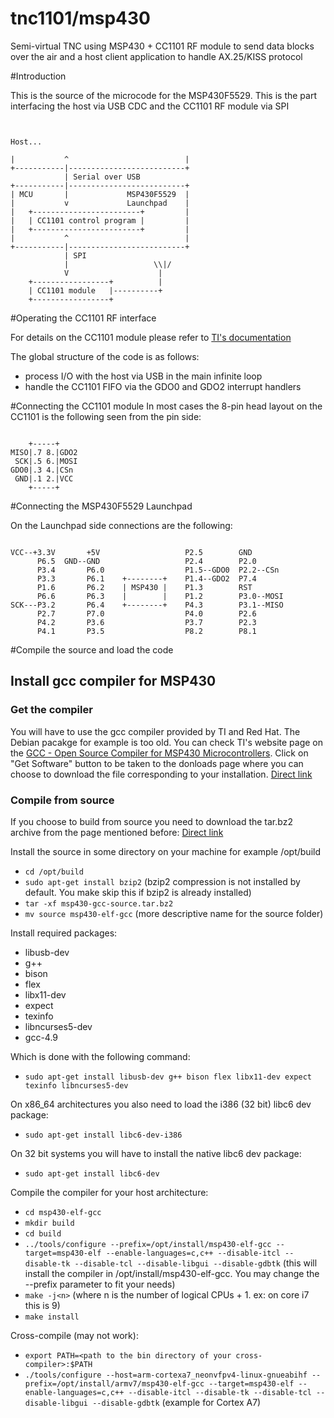   tnc1101/msp430
=======

Semi-virtual TNC using MSP430 + CC1101 RF module to send data blocks over the air and a host client application to handle AX.25/KISS protocol

#Introduction

This is the source of the microcode for the MSP430F5529. This is the part interfacing the host via USB CDC and the CC1101 RF module via SPI

 <pre><code>

Host...

|           ^                          |
+-----------|--------------------------+
            | Serial over USB
+-----------|--------------------------+
| MCU       |             MSP430F5529  |
|           v             Launchpad    |
|   +------------------------+         |
|   | CC1101 control program |         |
|   +------------------------+         |
|           ^                          |
+-----------|--------------------------+
            | SPI
            |                   \\|/
            V                    |
    +-----------------+          |
    | CC1101 module   |----------+
    +-----------------+
</code></pre>

#Operating the CC1101 RF interface

For details on the CC1101 module please refer to [TI's documentation](http://www.ti.com/product/cc1101)

The global structure of the code is as follows:
  - process I/O with the host via USB in the main infinite loop
  - handle the CC1101 FIFO via the GDO0 and GDO2 interrupt handlers 


#Connecting the CC1101 module
In most cases the 8-pin head layout on the CC1101 is the following seen from the pin side:
 <pre><code>
    +-----+
MISO|.7 8.|GDO2
 SCK|.5 6.|MOSI
GDO0|.3 4.|CSn
 GND|.1 2.|VCC
    +-----+
</code></pre>

#Connecting the MSP430F5529 Launchpad

On the Launchpad side connections are the following:

<pre><code>
VCC--+3.3V       +5V                   P2.5        GND
      P6.5  GND--GND                   P2.4        P2.0
      P3.4       P6.0                  P1.5--GDO0  P2.2--CSn
      P3.3       P6.1    +--------+    P1.4--GDO2  P7.4
      P1.6       P6.2    | MSP430 |    P1.3        RST
      P6.6       P6.3    |        |    P1.2        P3.0--MOSI
SCK---P3.2       P6.4    +--------+    P4.3        P3.1--MISO
      P2.7       P7.0                  P4.0        P2.6
      P4.2       P3.6                  P3.7        P2.3
      P4.1       P3.5                  P8.2        P8.1
</code></pre>


#Compile the source and load the code

## Install gcc compiler for MSP430

### Get the compiler

You will have to use the gcc compiler provided by TI and Red Hat. The Debian pacakge for example is too old. You can check TI's website page on the [GCC - Open Source Compiler for MSP430 Microcontrollers](http://www.ti.com/tool/msp430-gcc-opensource). Click on "Get Software" button to be taken to the donloads page where you can choose to download the file corresponding to your installation. [Direct link](http://software-dl.ti.com/msp430/msp430_public_sw/mcu/msp430/MSPGCC/latest/index_FDS.html)

### Compile from source

If you choose to build from source you need to download the tar.bz2 archive from the page mentioned before: [Direct link](http://software-dl.ti.com/msp430/msp430_public_sw/mcu/msp430/MSPGCC/latest/exports/msp430-gcc-source.tar.bz2) 

Install the source in some directory on your machine for example /opt/build
  - `cd /opt/build`
  - `sudo apt-get install bzip2` (bzip2 compression is not installed by default. You make skip this if bzip2 is already installed)
  - `tar -xf msp430-gcc-source.tar.bz2`
  - `mv source msp430-elf-gcc` (more descriptive name for the source folder)

Install required packages:
  - libusb-dev
  - g++
  - bison
  - flex
  - libx11-dev
  - expect
  - texinfo
  - libncurses5-dev
  - gcc-4.9

Which is done with the following command:
  - `sudo apt-get install libusb-dev g++ bison flex libx11-dev expect texinfo libncurses5-dev`

On x86_64 architectures you also need to load the i386 (32 bit) libc6 dev package:
  - `sudo apt-get install libc6-dev-i386`

On 32 bit systems you will have to install the native libc6 dev package:
  - `sudo apt-get install libc6-dev`


Compile the compiler for your host architecture:
  - `cd msp430-elf-gcc`
  - `mkdir build`
  - `cd build`
  - `../tools/configure --prefix=/opt/install/msp430-elf-gcc --target=msp430-elf --enable-languages=c,c++ --disable-itcl --disable-tk --disable-tcl --disable-libgui --disable-gdbtk` (this will install the compiler in /opt/install/msp430-elf-gcc. You may change the --prefix parameter to fit your needs)
  - `make -j<n>` (where n is the number of logical CPUs + 1. ex: on core i7 this is 9)
  - `make install`

Cross-compile (may not work):
  - `export PATH=<path to the bin directory of your cross-compiler>:$PATH`
  - `./tools/configure --host=arm-cortexa7_neonvfpv4-linux-gnueabihf --prefix=/opt/install/armv7/msp430-elf-gcc --target=msp430-elf --enable-languages=c,c++ --disable-itcl --disable-tk --disable-tcl --disable-libgui --disable-gdbtk` (example for Cortex A7)